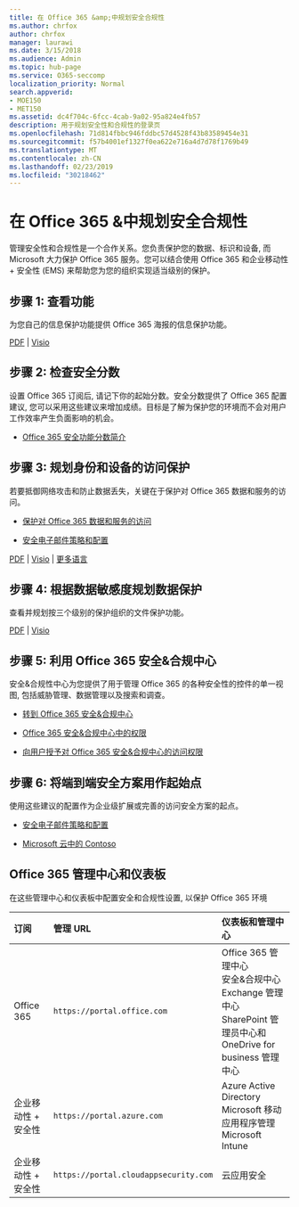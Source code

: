 ```yaml
---
title: 在 Office 365 &amp;中规划安全合规性
ms.author: chrfox
author: chrfox
manager: laurawi
ms.date: 3/15/2018
ms.audience: Admin
ms.topic: hub-page
ms.service: O365-seccomp
localization_priority: Normal
search.appverid:
- MOE150
- MET150
ms.assetid: dc4f704c-6fcc-4cab-9a02-95a824e4fb57
description: 用于规划安全性和合规性的登录页
ms.openlocfilehash: 71d814fbbc946fddbc57d4528f43b83589454e31
ms.sourcegitcommit: f57b4001ef1327f0ea622e716a4d7d78f1769b49
ms.translationtype: MT
ms.contentlocale: zh-CN
ms.lasthandoff: 02/23/2019
ms.locfileid: "30218462"
---
```

# <a name="plan-for-security-amp-compliance-in-office-365"></a>在 Office 365 &amp;中规划安全合规性

管理安全性和合规性是一个合作关系。您负责保护您的数据、标识和设备, 而 Microsoft 大力保护 Office 365 服务。您可以结合使用 Office 365 和企业移动性 + 安全性 (EMS) 来帮助您为您的组织实现适当级别的保护。
  
## <a name="step-1-review-capabilities"></a>步骤 1: 查看功能

为您自己的信息保护功能提供 Office 365 海报的信息保护功能。 
  
[PDF](https://download.microsoft.com/download/2/3/D/23D91386-8349-4F7A-9470-FD5AED861F16/MSFT_cloud_architecture_informationprotection.pdf) | [Visio](https://download.microsoft.com/download/2/3/D/23D91386-8349-4F7A-9470-FD5AED861F16/MSFT_cloud_architecture_informationprotection.vsd)
  
## <a name="step-2-check-your-secure-score"></a>步骤 2: 检查安全分数

设置 Office 365 订阅后, 请记下你的起始分数。安全分数提供了 Office 365 配置建议, 您可以采用这些建议来增加成绩。目标是了解为保护您的环境而不会对用户工作效率产生负面影响的机会。
  
- [Office 365 安全功能分数简介](office-365-secure-score.md)
    
## <a name="step-3-plan-access-protection-for-identity-and-devices"></a>步骤 3: 规划身份和设备的访问保护

若要抵御网络攻击和防止数据丢失，关键在于保护对 Office 365 数据和服务的访问。
  
- [保护对 Office 365 数据和服务的访问](protect-access-to-data-and-services.md)
    
- [安全电子邮件策略和配置](https://docs.microsoft.com/microsoft-365/enterprise/secure-email-recommended-policies)
    
[PDF](https://go.microsoft.com/fwlink/p/?linkid=841656) | [Visio](https://go.microsoft.com/fwlink/p/?linkid=841657) | [更多语言](https://www.microsoft.com/download/details.aspx?id=55032)
  
## <a name="step-4-plan-data-protection-based-on-data-sensitivity"></a>步骤 4: 根据数据敏感度规划数据保护

查看并规划按三个级别的保护组织的文件保护功能。
  
[PDF](http://download.microsoft.com/download/7/8/9/789645A5-BD10-4541-BC33-F8D1EFF5E911/MSFT_cloud_architecture_O365%20file%20protection.pdf) | [Visio](http://download.microsoft.com/download/7/8/9/789645A5-BD10-4541-BC33-F8D1EFF5E911/MSFT_cloud_architecture_O365%20file%20protection.vsdx)
  
## <a name="step-5-leverage-the-office-365-security-amp-compliance-center"></a>步骤 5: 利用 Office 365 安全&amp;合规中心

安全&amp;合规性中心为您提供了用于管理 Office 365 的各种安全性的控件的单一视图, 包括威胁管理、数据管理以及搜索和调查。 
  
- [转到 Office 365 安全&amp;合规中心](go-to-the-securitycompliance-center.md)
    
- [Office 365 安全&amp;合规中心中的权限](permissions-in-the-security-and-compliance-center.md)
    
- [向用户授予对 Office 365 安全&amp;合规中心的访问权限](grant-access-to-the-security-and-compliance-center.md)
    
## <a name="step-6-use-end-to-end-security-scenarios-as-starting-points"></a>步骤 6: 将端到端安全方案用作起始点

使用这些建议的配置作为企业级扩展或完善的访问安全方案的起点。
  
- [安全电子邮件策略和配置](https://docs.microsoft.com/microsoft-365/enterprise/secure-email-recommended-policies)
    
- [Microsoft 云中的 Contoso](http://aka.ms/cloudarchcontoso)
    
## <a name="office-365-admin-centers-and-dashboards"></a>Office 365 管理中心和仪表板

在这些管理中心和仪表板中配置安全和合规性设置, 以保护 Office 365 环境
  
|**订阅**|**管理 URL**|**仪表板和管理中心**|
|:-----|:-----|:-----|
|Office 365  <br/> |`https://portal.office.com`  <br/> | Office 365 管理中心  <br/>  安全&amp;合规中心  <br/>  Exchange 管理中心  <br/>  SharePoint 管理员中心和 OneDrive for business 管理中心  <br/> |
|企业移动性 + 安全性  <br/> |`https://portal.azure.com`  <br/> | Azure Active Directory  <br/>  Microsoft 移动应用程序管理  <br/>  Microsoft Intune  <br/> |
|企业移动性 + 安全性  <br/> |`https://portal.cloudappsecurity.com`  <br/> | 云应用安全  <br/> |
   

